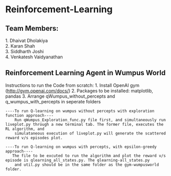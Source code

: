 # Reinforcement-Learning

<h2>Team Members:<br/></h2>
    1. Dhaivat Dholakiya<br/> 
    2. Karan Shah<br/>
    3. Siddharth Joshi<br/>
    4. Venkatesh Vaidyanathan<br/>
    
<h2>Reinforcement Learning Agent in Wumpus World</h2>

Instructions to run the Code from scratch:
    1. Install OpenAI gym (http://gym.openai.com/docs/)
    2. Packages to be installed: matplotlib, pandas
    3. Arrange qWumpus_without_percepts and q_wumpus_with_percepts in seperate folders
    
    ----To run Q-learning on wumpus without percepts with exploration function approach----
        Run qWumpus_Exploration_func.py file first, and simultaneously run liveplot.py through a new terminal tab. The former file, executes the RL algorithm, and
        simulataneous execution of liveplot.py will generate the scattered reward v/s episodes plot.
    
    ----To run Q-learning on wumpus with percepts, with epsilon-greedy approach----    
       The file to be excuted to run the algorithm and plot the reward v/s episode is qlearning_all_states.py. The qlearning-all_states.py
        and util.py should be in the same folder as the gym-wumpusworld folder.
